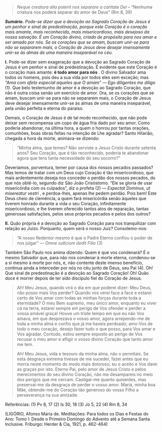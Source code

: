 > *Neque creatura alia poterit nos separare a caritate Dei* – “Nenhuma criatura nos poderá separar do amor de Deus” (Rm 8, 39)

***Sumário.** Pode-se dizer que a devoção ao Sagrado Coração de Jesus é um penhor e sinal de predestinação, porque este Coração é o coração mais amante, mais reconhecido, mais misericordioso, mais desejoso da nossa salvação. É um Coração divino, criado de propósito para nos amar e ser amado por nós. Se os corações que se amam, buscam unir-se para não se separarem mais, o Coração de Jesus deve desejar imensamente unir-se às almas de uma maneira inseparável no céu.*

**I.** Pode-se dizer sem exageração que a devoção ao Sagrado Coração de Jesus é um penhor e sinal de predestinação. É evidente que este Coração é o coração mais amante: **é todo amor para nós** . O divino Salvador ama todos os homens, pois deu a sua vida por todos eles sem exceção; mas *“Ama com afeto especial aqueles que O amam” — Ego diligentes me diligo* (1). Que belo testemunho de amor é a devoção ao Sagrado Coração, que não é outra coisa senão um exercício de amor. Ora, se os corações que se amam, buscam unir-se para não se separarem mais, o Coração de Jesus deve desejar imensamente unir-se às almas de uma maneira inseparável, pela união perfeita e eterna do paraíso.

Demais, o Coração de Jesus é de tal modo reconhecido, que não pode deixar sem recompensa um copo de água fria dado por seu amor. Como poderia abandonar, na última hora, a quem o honrou por tantas orações, comunhões, boas obras feitas na intenção de Lhe agradar? Santo Hilarião, chegada a hora da morte, animava-se dizendo:

> “Minha alma, que temes? Não serviste a Jesus Cristo durante setenta anos? Seu Coração, que é tão reconhecido, poderia te abandonar agora que tens tanta necessidade do seu socorro?”

Deveríamos, porventura, temer por causa dos nossos pecados passados? Mas temos de tratar com um Deus cujo Coração é tão misericordioso, que mais ardentemente deseja nos conceder o perdão dos nossos pecados, do que nós obtê-lo, segundo diz São João Crisóstomo. “Ele se gloria de usar misericórdia com os culpados”, diz o profeta (2) — *Expectat Dominus, ut misereatur vestri* , e perdoa-lhes, apenas lhe pedem perdão. Pois bem! Este Deus cheio de clemência, a quem fará misericórdia senão àqueles que tiverem honrado durante a vida o seu Coração, infinitamente misericordioso, e lhe tiverem oferecido tantos atos de reparação, tantas generosas satisfações, pelos seus próprios pecados e pelos dos outros?

**II.** Quão própria é a devoção ao Sagrado Coração para nos tranquilizar com relação ao Juízo. Porquanto, quem será o nosso Juiz? Consolemo-nos:

> “A nosso Redentor mesmo é que o Padre Eterno confiou o poder de nos julgar” — *Omne iudicium dedit Filio* (3)

Também São Paulo nos anima dizendo: Quem é que vos condenará? É o mesmo Salvador que, para não nos condenar à morte eterna, condenou-se a si mesmo à morte por nós, e, não contente deste imenso benefício, continua ainda a interceder por nós no céu junto de Deus, seu Pai (4). Oh! Que sinal de predestinação é a devoção ao Sagrado Coração! Oh! Quão doce é morrer depois de ter sido discípulo fiel do Coração de Jesus.

> Ah! Meu Jesus, quando virá o dia em que poderei dizer: Meu Deus, não posso mais Vos perder? Quando vos verei face a face e estarei certo de Vos amar com todas as minhas forças durante toda a eternidade? Ó meu Bem supremo, meu único amor, enquanto eu viver cá na terra, estarei sempre em perigo de Vos ofender e perder a vossa amável graça! Houve um triste tempo em que eu não Vos amava, em que desprezava o vosso amor, agora arrependo-me de toda a minha alma e confio que já me haveis perdoado; amo-Vos de todo o meu coração, desejo fazer tudo o que posso, para Vos amar e Vos agradar. Contudo, estou sempre exposto ao perigo de Vos recusar o meu amor e afligir o vosso divino Coração que tanto amor me tem.
>
> Ah! Meu Jesus, vida e tesouro da minha alma, não o permitais. Se esta desgraça extrema tivesse de me suceder, fazei antes que eu morra neste momento do modo mais doloroso; eu o aceito e Vos darei as graças por isto. Eterno Pai, pelo amor de Jesus Cristo e pelos merecimentos do seu divino Coração, não me desampareis no meio dos perigos que me cercam. Castigai-me quanto quiserdes, mas preservai-me da desgraça de perder o vosso amor. Maria, minha boa Mãe, obtende-me do Coração tão generoso do vosso Filho a perseverança na sua amizade.

Referências: (1) Pv 8, 17 (2) Is 30, 18 (3) Jo 5, 22 (4) Rm 8, 34

(LIGÓRIO, Afonso Maria de. Meditações: Para todos os Dias e Festas do Ano: Tomo I: Desde o Primeiro Domingo do Advento até a Semana Santa Inclusive. Friburgo: Herder & Cia, 1921, p. 462-464)
